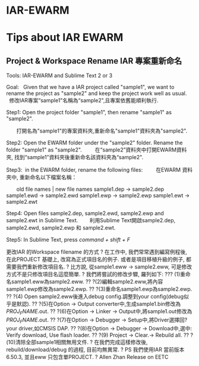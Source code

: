 # IAR-EWARM

Tips about IAR EWARM
==========================


Project & Workspace Rename IAR 專案重新命名
-----------------------------------------

Tools:  IAR-EWARM and Sublime Text 2 or 3

Goal:   Given that we have a IAR project called "sample1", we want to rename the project as "sample2" and keep the project work well as usual.
       
        修改IAR專案“sample1"名稱為“sample2",且專案依舊能順利執行.

Step1:  Open the project folder "sample1", then rename "sample1" as "sample2". 

        打開名為"sample1"的專案資料夾,重新命名"sample1"資料夾為"sample2".
        
Step2:  Open the EWARM folder under the "sample2" folder. Rename the folder "sample1" as "sample2".
        
        在“sample2”資料夾中打開EWARM資料夾, 找到“sample1”資料夾後重新命名該資料夾為“sample2".
        
Step3:  in the EWARM folder, rename the following files:
        
        在EWARM 資料夾中, 重新命名以下檔案名稱：
        
        old file names  | new file names
        sample1.dep    -> sample2.dep
        sample1.ewd    -> sample2.ewd
        sample1.ewp    -> sample2.ewp
        sample1.ewt    -> sample2.ewt
        
Step4:  Open files sample2.dep, sample2.ewd, sample2.ewp and sample2.ewt in Sublime Text.
        利用Sublime Text開啟sample2.dep, sample2.ewd, sample2.ewp 和 sample2.ewt.
        
Step5:  In Sublime Text, press _command + shift + F_
        
        
更改IAR 的Workspace filename 的方式
?
在工作中, 我們常常遇到編寫例程後, 在此PROJECT 基礎上, 改寫為正式項目名的例子. 或者是項目移植升級的例子, 都需要我們重新修改項目名.
?
比方說, 從sample1.eww -> sample2.eww, 可是修改方式不是只修改項目名這麼簡單.
?
我們將嘗試的修改步驟, 羅列如下:
??? (1)重命名sample1.eww為sample2.eww. 
?? ?(2)編輯sample2.eww,將內容sample1.ewp修改為sample2.ewp. 
?? ?(3)重命名sample1.ewp為sample2.ewp. 
?? ?(4) Open sample2.eww後進入debug config.調整到your config(debug似乎是默認). 
?? ?(5)在Option -> Output converter中,生成sample1.bin修改為$PROJ_FNAME$.out. 
?? ?(6)在Option -> Linker -> Output中,將sample1.out修改為$PROJ_FNAME$.out. 
?? ?(7)在Option -> Debugger -> Setup中,將Driver選擇回? your driver,如CMSIS DAP. 
?? ?(8)在Option -> Debugger -> Download中,選中: Verify download, Use flash loader. 
?? ?(9) Project -> Clear.-> Rebuild all. 
?? ?(10)清除全部sample1相關無用文件.
?
在我們完成這樣修改後, rebuild/download/debug 的過程, 目前均無異常.
?
PS 我們使用IAR 當前版本6.50.3, 並且eww 只包含單PROJECT.
?
Allen Zhan
Release on EETC
